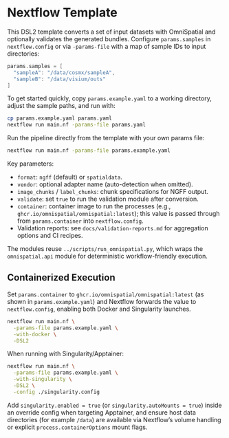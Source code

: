 # Nextflow Template

This DSL2 template converts a set of input datasets with OmniSpatial and optionally validates the generated bundles. Configure `params.samples` in `nextflow.config` or via `-params-file` with a map of sample IDs to input directories:

```groovy
params.samples = [
  "sampleA": "/data/cosmx/sampleA",
  "sampleB": "/data/visium/outs"
]
```

To get started quickly, copy `params.example.yaml` to a working directory, adjust the sample paths, and run with:

```bash
cp params.example.yaml params.yaml
nextflow run main.nf -params-file params.yaml
```

Run the pipeline directly from the template with your own params file:

```bash
nextflow run main.nf -params-file params.example.yaml
```

Key parameters:

- `format`: `ngff` (default) or `spatialdata`.
- `vendor`: optional adapter name (auto-detection when omitted).
- `image_chunks` / `label_chunks`: chunk specifications for NGFF output.
- `validate`: set `true` to run the validation module after conversion.
- `container`: container image to run the processes (e.g., `ghcr.io/omnispatial/omnispatial:latest`); this value is passed through from `params.container` into `nextflow.config`.
- Validation reports: see `docs/validation-reports.md` for aggregation options and CI recipes.

The modules reuse `../scripts/run_omnispatial.py`, which wraps the `omnispatial.api` module for deterministic workflow-friendly execution.

## Containerized Execution

Set `params.container` to `ghcr.io/omnispatial/omnispatial:latest` (as shown in `params.example.yaml`) and Nextflow forwards the value to `nextflow.config`, enabling both Docker and Singularity launches.

```bash
nextflow run main.nf \
  -params-file params.example.yaml \
  -with-docker \
  -DSL2
```

When running with Singularity/Apptainer:

```bash
nextflow run main.nf \
  -params-file params.example.yaml \
  -with-singularity \
  -DSL2 \
  -config ./singularity.config
```

Add `singularity.enabled = true` (or `singularity.autoMounts = true`) inside an override config when targeting Apptainer, and ensure host data directories (for example `/data`) are available via Nextflow’s volume handling or explicit `process.containerOptions` mount flags.
